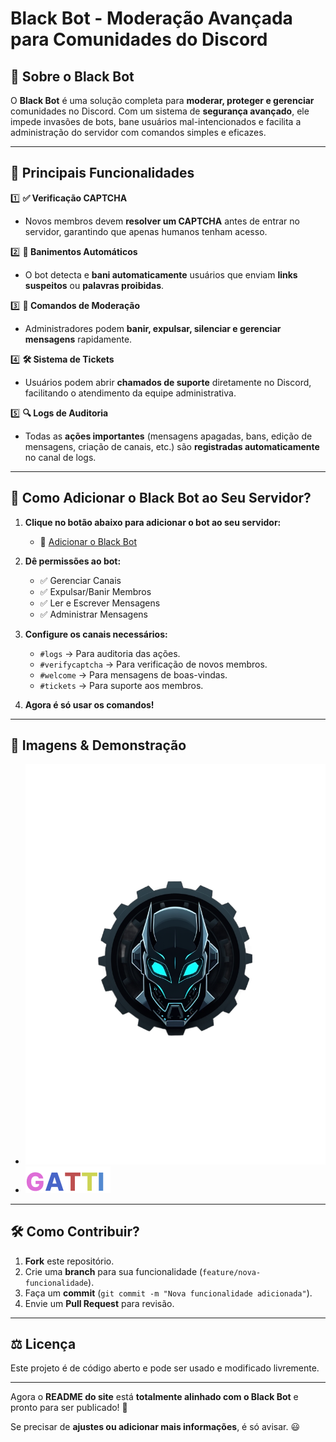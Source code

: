 # Black Bot - Moderação Avançada para Comunidades do Discord  

## 📌 Sobre o Black Bot  
O **Black Bot** é uma solução completa para **moderar, proteger e gerenciar** comunidades no Discord. Com um sistema de **segurança avançado**, ele impede invasões de bots, bane usuários mal-intencionados e facilita a administração do servidor com comandos simples e eficazes.  

---

## 🎯 **Principais Funcionalidades**  
1️⃣ **✅ Verificação CAPTCHA**  
   - Novos membros devem **resolver um CAPTCHA** antes de entrar no servidor, garantindo que apenas humanos tenham acesso.  

2️⃣ **🚨 Banimentos Automáticos**  
   - O bot detecta e **bani automaticamente** usuários que enviam **links suspeitos** ou **palavras proibidas**.  

3️⃣ **🔨 Comandos de Moderação**  
   - Administradores podem **banir, expulsar, silenciar e gerenciar mensagens** rapidamente.  

4️⃣ **🛠️ Sistema de Tickets**  
   - Usuários podem abrir **chamados de suporte** diretamente no Discord, facilitando o atendimento da equipe administrativa.  

5️⃣ **🔍 Logs de Auditoria**  
   - Todas as **ações importantes** (mensagens apagadas, bans, edição de mensagens, criação de canais, etc.) são **registradas automaticamente** no canal de logs.  

---

## 📌 **Como Adicionar o Black Bot ao Seu Servidor?**  
1. **Clique no botão abaixo para adicionar o bot ao seu servidor:**  
   - 🔗 [Adicionar o Black Bot](#)  

2. **Dê permissões ao bot:**  
   - ✅ Gerenciar Canais  
   - ✅ Expulsar/Banir Membros  
   - ✅ Ler e Escrever Mensagens  
   - ✅ Administrar Mensagens  

3. **Configure os canais necessários:**  
   - `#logs` → Para auditoria das ações.  
   - `#verifycaptcha` → Para verificação de novos membros.  
   - `#welcome` → Para mensagens de boas-vindas.  
   - `#tickets` → Para suporte aos membros.  

4. **Agora é só usar os comandos!**  

---

## 📸 **Imagens & Demonstração**  
- ![Logo Black Bot](blackBotLogoTeste.png)  
- ![Interface do Bot](footerLogo.png)  

---

## 🛠 **Como Contribuir?**  
1. **Fork** este repositório.  
2. Crie uma **branch** para sua funcionalidade (`feature/nova-funcionalidade`).  
3. Faça um **commit** (`git commit -m "Nova funcionalidade adicionada"`).  
4. Envie um **Pull Request** para revisão.  

---

## ⚖️ **Licença**  
Este projeto é de código aberto e pode ser usado e modificado livremente.  

---

Agora o **README do site** está **totalmente alinhado com o Black Bot** e pronto para ser publicado! 🚀  

Se precisar de **ajustes ou adicionar mais informações**, é só avisar. 😃
